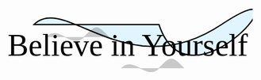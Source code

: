 <svg viewBox="0 0 400 300">
  <path d="M50,100 C100,50 200,200 350,100 S300,250 250,100 L50,100 Z" fill="#e1f5fe" stroke="#000" stroke-width="2"/>
  <text x="200" y="150" text-anchor="middle" font-size="50px" font-family="Playfair Display">
    Believe in Yourself
  </text>
  <path d="M70,120 C90,100 110,140 130,120 S150,100 170,120 M190,170 C210,150 230,190 250,170 S270,150 290,170" stroke="#000" stroke-width="1" opacity="0.2"/>
</svg>
